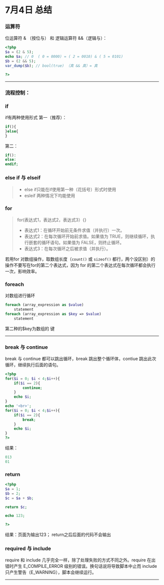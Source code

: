 # 7月4日 总结
### 运算符


位运算符 & （按位与） 和 逻辑运算符 &&（逻辑与）：
```php
<?php
$a = (2 & 5);
echo $a; // 0  ( 0 = 0000) = ( 2 = 0010) & ( 5 = 0101)
$b = (2 && 5);
var_dump($b); // bool(true) （真 && 真）= 真

?>
```
------
### 流程控制：
### if
if有两种使用形式
第一（推荐）：
```php
if(){
}else{
}
```
第二：
```php
if():
else:
endif;
```
### else if 与 elseif
> * else if只能在if使用第一种（花括号）形式时使用
> * esleif 两种情况下均能使用

### for
>for(表达式1，表达式2，表达式3）{}
> * 表达式1：在循环开始前无条件求值（并执行）一次。
> * 表达式2：在每次循环开始前求值。如果值为 TRUE，则继续循环，执行嵌套的循环语句。如果值为 FALSE，则终止循环。
> * 表达式3：在每次循环之后被求值（并执行）。

若用for 对数组操作，取数组长度（`count()` 或 `sizeof()` 都行，两个没区别）的操作不要写在for的第二个表达式，因为 for 的第二个表达式在每次循环都会执行一次，影响效率。

### foreach
对数组进行循环
```php
foreach (array_expression as $value)
    statement
foreach (array_expression as $key => $value)
    statement
```
第二种的$key为数组的 键

------

### break 与 continue
break 与 continue 都可以跳出循环，break 跳出整个循环体，contiue 跳出此次循环，继续执行后面的语句。
```php
<?php
for($i = 0; $i < 4;$i++){
	if($i == 2){
		continue;
	}
	echo $i;
}
echo '<br>';
for($i = 0; $i < 4;$i++){
	if($i == 2){
		break;
	}
	echo $i;
}
?>
```
结果：
```php
013
01
```

### return
```php
<?php
$a = 1;
$b = 2;
$c = $a + $b;

return $c;

echo 123;

?>
```
结果：页面为输出123； return之后后面的代码不会输出
### required 与 include
require 和 include 几乎完全一样，除了处理失败的方式不同之外。require 在出错时产生 E_COMPILE_ERROR 级别的错误。换句话说将导致脚本中止而 include 只产生警告（E_WARNING），脚本会继续运行。

------